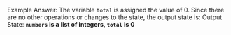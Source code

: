 Example Answer: 
The variable `total` is assigned the value of 0. Since there are no other operations or changes to the state, the output state is:
Output State: **`numbers` is a list of integers, `total` is 0**
